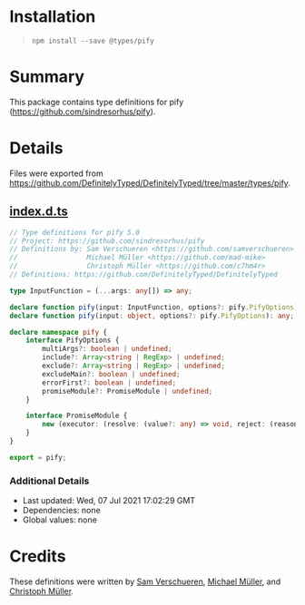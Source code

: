 # Installation
> `npm install --save @types/pify`

# Summary
This package contains type definitions for pify (https://github.com/sindresorhus/pify).

# Details
Files were exported from https://github.com/DefinitelyTyped/DefinitelyTyped/tree/master/types/pify.
## [index.d.ts](https://github.com/DefinitelyTyped/DefinitelyTyped/tree/master/types/pify/index.d.ts)
````ts
// Type definitions for pify 5.0
// Project: https://github.com/sindresorhus/pify
// Definitions by: Sam Verschueren <https://github.com/samverschueren>
//                 Michael Müller <https://github.com/mad-mike>
//                 Christoph Müller <https://github.com/c7hm4r>
// Definitions: https://github.com/DefinitelyTyped/DefinitelyTyped

type InputFunction = (...args: any[]) => any;

declare function pify(input: InputFunction, options?: pify.PifyOptions): (...args: any[]) => Promise<any>;
declare function pify(input: object, options?: pify.PifyOptions): any;

declare namespace pify {
    interface PifyOptions {
        multiArgs?: boolean | undefined;
        include?: Array<string | RegExp> | undefined;
        exclude?: Array<string | RegExp> | undefined;
        excludeMain?: boolean | undefined;
        errorFirst?: boolean | undefined;
        promiseModule?: PromiseModule | undefined;
    }

    interface PromiseModule {
        new (executor: (resolve: (value?: any) => void, reject: (reason?: any) => void) => void): any;
    }
}

export = pify;

````

### Additional Details
 * Last updated: Wed, 07 Jul 2021 17:02:29 GMT
 * Dependencies: none
 * Global values: none

# Credits
These definitions were written by [Sam Verschueren](https://github.com/samverschueren), [Michael Müller](https://github.com/mad-mike), and [Christoph Müller](https://github.com/c7hm4r).
